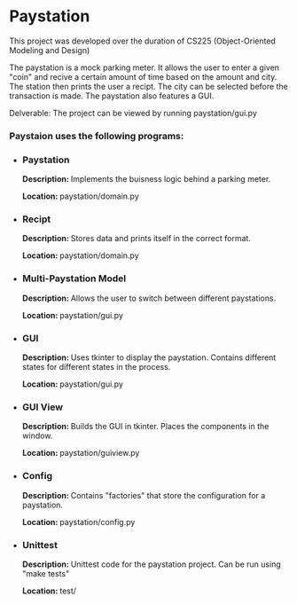<h1>Paystation</h1>
<p>This project was developed over the duration of CS225 (Object-Oriented Modeling and Design)</p>
<p>The paystation is a mock parking meter. It allows the user to enter a given "coin" and recive a certain amount of time based on the amount and city. The station then prints the user a recipt. The city can be selected before the transaction is made. The paystation also features a GUI. </p>
<p>Delverable: The project can be viewed by running paystation/gui.py </p>

<h3>Paystaion uses the following programs: </h3>
<ul>
  <li>
    <h3>Paystation</h3>
    <p><b>Description: </b>Implements the buisness logic behind a parking meter. </p>
    <p><b>Location: </b>paystation/domain.py</p>
  </li>
  <li>
    <h3>Recipt</h3>
    <p><b>Description: </b>Stores data and prints itself in the correct format. </p>
    <p><b>Location: </b>paystation/domain.py</p>
  </li>
  <li>
    <h3>Multi-Paystation Model</h3>
    <p><b>Description: </b>Allows the user to switch between different paystations. </p>
    <p><b>Location: </b>paystation/gui.py</p>
  </li>
  <li>
    <h3>GUI</h3>
    <p><b>Description: </b>Uses tkinter to display the paystation. Contains different states for different states in the process. </p>
    <p><b>Location: </b>paystation/gui.py</p>
  </li>
  <li>
    <h3>GUI View</h3>
    <p><b>Description: </b>Builds the GUI in tkinter. Places the components in the window. </p>
    <p><b>Location: </b>paystation/guiview.py</p>
  </li>
  <li>
    <h3>Config</h3>
    <p><b>Description: </b>Contains "factories" that store the configuration for a paystation. </p>
    <p><b>Location: </b>paystation/config.py</p>
  </li>
  <li>
    <h3>Unittest</h3>
    <p><b>Description: </b>Unittest code for the paystation project. Can be run using "make tests"</p>
    <p><b>Location: </b>test/</p>
  </li>
</ul>

